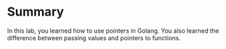 # Summary

In this lab, you learned how to use pointers in Golang. You also learned the difference between passing values and pointers to functions.
